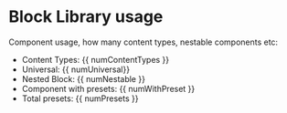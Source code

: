# Block Library usage

Component usage, how many content types, nestable components etc:

- Content Types: {{ numContentTypes }}
- Universal: {{ numUniversal}}
- Nested Block: {{ numNestable }}
- Component with presets: {{ numWithPreset }}
- Total presets: {{ numPresets }}